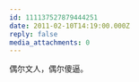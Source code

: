 ```yaml
---
id: 111137527879444251
date: 2011-02-10T14:19:00.000Z
reply: false
media_attachments: 0
---
```


偶尔文人，偶尔傻逼。 ​​​​

